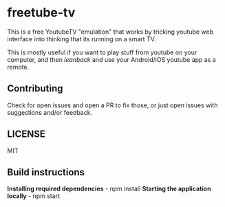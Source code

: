 # freetube-tv
This is a free YoutubeTV "emulation" that works by tricking youtube web interface into thinking that its running on a smart TV.

This is mostly useful if you want to play stuff from youtube on your computer, and then *leanback* and use your Android/iOS youtube app as a remote.

## Contributing
Check for open issues and open a PR to fix those, or just open issues with suggestions and/or feedback.

## LICENSE
MIT

## Build instructions
**Installing required dependencies** - npm install
**Starting the application locally** - npm start
